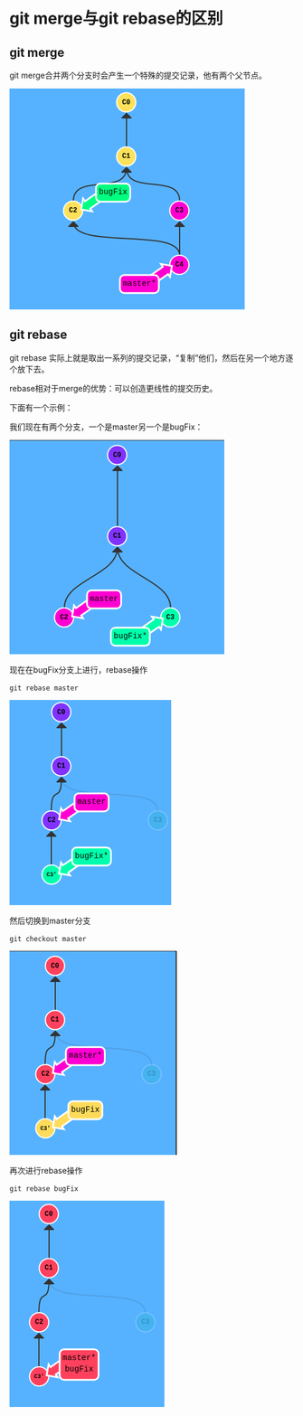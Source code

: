 # git merge与git rebase的区别

## git merge

git merge合并两个分支时会产生一个特殊的提交记录，他有两个父节点。

![git_merge](../../asserts/imgs/git_merge.png)

## git rebase

git rebase 实际上就是取出一系列的提交记录，“复制”他们，然后在另一个地方逐个放下去。

rebase相对于merge的优势：可以创造更线性的提交历史。

下面有一个示例：

我们现在有两个分支，一个是master另一个是bugFix：

![git_rebase_1](../../asserts/imgs/git_rebase_1.png)

现在在bugFix分支上进行，rebase操作

``` shell
git rebase master
```

![git_rebase_2](../../asserts/imgs/git_rebase_2.png)

然后切换到master分支

``` shell
git checkout master
```

![git_rebase_3](../../asserts/imgs/git_rebase_3.png)

再次进行rebase操作

``` shell
git rebase bugFix
```

![git_rebase_4](../../asserts/imgs/git_rebase_4.png)
